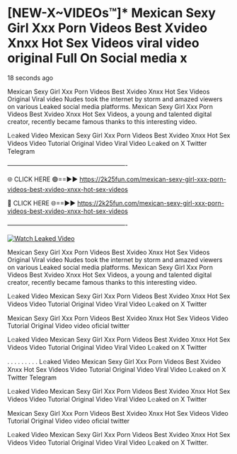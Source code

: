 # [NEW-X~VIDEOs™]* Mexican Sexy Girl Xxx Porn Videos Best Xvideo Xnxx Hot Sex Videos viral video original Full On Social media x

18 seconds ago

Mexican Sexy Girl Xxx Porn Videos Best Xvideo Xnxx Hot Sex Videos Original Viral video Nudes took the internet by storm and amazed viewers on various Leaked social media platforms. Mexican Sexy Girl Xxx Porn Videos Best Xvideo Xnxx Hot Sex Videos, a young and talented digital creator, recently became famous thanks to this interesting video.

L𝚎aked Video Mexican Sexy Girl Xxx Porn Videos Best Xvideo Xnxx Hot Sex Videos Video Tutorial Original Video Viral Video L𝚎aked on X Twitter Telegram

———————————————————-

🌐 CLICK HERE 🟢==►► https://2k25fun.com/mexican-sexy-girl-xxx-porn-videos-best-xvideo-xnxx-hot-sex-videos

🔴 CLICK HERE 🌐==►► https://2k25fun.com/mexican-sexy-girl-xxx-porn-videos-best-xvideo-xnxx-hot-sex-videos

———————————————————-

[![Watch Leaked Video](https://miro.medium.com/v2/resize:fit:828/format:webp/1*cilzJN44JGOrTw9NJCrNHA.gif "Watch Leaked Video")](https://2k25fun.com/mexican-sexy-girl-xxx-porn-videos-best-xvideo-xnxx-hot-sex-videos)

Mexican Sexy Girl Xxx Porn Videos Best Xvideo Xnxx Hot Sex Videos Original Viral video Nudes took the internet by storm and amazed viewers on various Leaked social media platforms. Mexican Sexy Girl Xxx Porn Videos Best Xvideo Xnxx Hot Sex Videos, a young and talented digital creator, recently became famous thanks to this interesting video.

L𝚎aked Video Mexican Sexy Girl Xxx Porn Videos Best Xvideo Xnxx Hot Sex Videos Video Tutorial Original Video Viral Video L𝚎aked on X Twitter

Mexican Sexy Girl Xxx Porn Videos Best Xvideo Xnxx Hot Sex Videos Video Tutorial Original Video video oficial twitter

L𝚎aked Video Mexican Sexy Girl Xxx Porn Videos Best Xvideo Xnxx Hot Sex Videos Video Tutorial Original Video Viral Video L𝚎aked on X Twitter

. . . . . . . . . L𝚎aked Video Mexican Sexy Girl Xxx Porn Videos Best Xvideo Xnxx Hot Sex Videos Video Tutorial Original Video Viral Video L𝚎aked on X Twitter Telegram

L𝚎aked Video Mexican Sexy Girl Xxx Porn Videos Best Xvideo Xnxx Hot Sex Videos Video Tutorial Original Video Viral Video L𝚎aked on X Twitter

Mexican Sexy Girl Xxx Porn Videos Best Xvideo Xnxx Hot Sex Videos Video Tutorial Original Video video oficial twitter

L𝚎aked Video Mexican Sexy Girl Xxx Porn Videos Best Xvideo Xnxx Hot Sex Videos Video Tutorial Original Video Viral Video L𝚎aked on X Twitter.